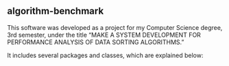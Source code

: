 ## algorithm-benchmark

This software was developed as a project for my Computer Science degree, 3rd semester, under the title “MAKE A SYSTEM DEVELOPMENT FOR PERFORMANCE ANALYSIS OF DATA SORTING ALGORITHMS.”

It includes several packages and classes, which are explained below:
